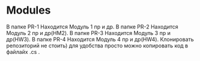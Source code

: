 # Modules
В папке PR-1 Находится Модуль 1 пр и др.
В папке PR-2 Находится Модуль 2 пр и др(HM2).
В папке PR-3 Находится Модуль 3 пр и др(HW3).
В папке PR-4 Находится Модуль 4 пр и др(HW4).
Клонировать репозиторий не стоить) для удобства просто можно копировать код в файлайх .сs .
